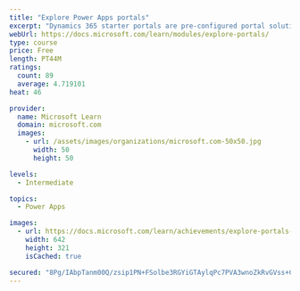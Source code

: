 ```yaml
---
title: "Explore Power Apps portals"
excerpt: "Dynamics 365 starter portals are pre-configured portal solutions that are available to help accelerate deployment. Typical portal projects will have unique requirements, but a starter portal provides an environment that is immediately suitable for specific scenarios and audiences."
webUrl: https://docs.microsoft.com/learn/modules/explore-portals/
type: course
price: Free
length: PT44M
ratings:
  count: 89
  average: 4.719101
heat: 46

provider:
  name: Microsoft Learn
  domain: microsoft.com
  images:
    - url: /assets/images/organizations/microsoft.com-50x50.jpg
      width: 50
      height: 50

levels:
  - Intermediate

topics:
  - Power Apps

images:
  - url: https://docs.microsoft.com/learn/achievements/explore-portals-social.png
    width: 642
    height: 321
    isCached: true

secured: "8Pg/IAbpTanm00Q/zsip1PN+FSolbe3RGYiGTAylqPc7PVA3wnoZkRvGVss+CLnYpaFoW/UGJKMRVXhKch3epCN+9sds47oJFeBIdlzCT5P82pYoMZD7btm5PtPhnqoYglYPmd3EJd9gR0KL2q/KmG7kHQyJsmNCCbNmWJLhJ3uUhH8uOKD12o1O3LnX7OcQ3f6dEJ3zkphUxuy53Rc24XwbHQsmRjNwoTV7A452DYoYGVFRELIeLoMI0DoIYi5VGR6rXUiB2cRK3om2cfVCkYjCHMQK5+ZEQ5Kj2RpmuuIXLxlYwgmEZuN69u2G9bEfQFQhUleA+hkJTO2oyY3pAhYqQvskUQDfIX+hrUyRnmYXxmJwCLI1Ni1h4RHL8UwhTZnKtYr8rnau6Q+vKDs7Oz/55q/gJRIsutCF6o8AMTk=;de3g14tV95rRXPJRm02tWQ=="
---
```


